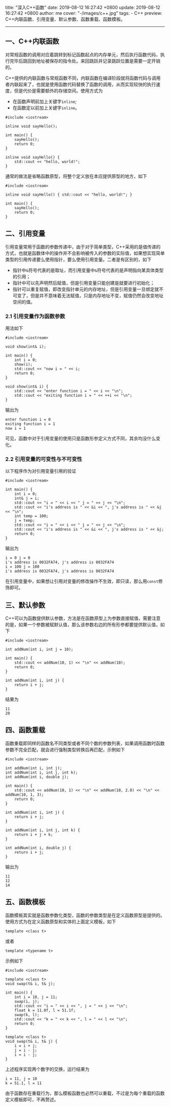 title: "深入C++函数"
date: 2019-08-12 16:27:42 +0800
update: 2019-08-12 16:27:42 +0800
author: me
cover: "-/images/c++.jpg"
tags:
    - C++
preview: C++内联函数、引用变量、默认参数、函数重载、函数模板。

---

## 一、C++内联函数

对常规函数的调用对应着跳转到标记函数起点的内存单元，然后执行函数代码，执行完毕后跳回到地址被保存的指令处。来回跳跃并记录跳跃位置是需要一定开销的。

C++提供的内联函数与常规函数不同，内联函数在编译阶段就将函数代码与调用者内联起来了，也就是使用函数代码替换了函数的调用，从而实现较快的执行速度，但是代价是需要额外的存储空间。使用方式为

+ 在函数声明前加上关键字`inline`;
+ 在函数定以前加上关键字`inline`。

```
#include <iostream>

inline void sayHello();

int main() {
	sayHello();
	return 0;
}

inline void sayHello() {
	std::cout << "hello, world!";
}
```

通常的做法是省略函数原型，将整个定义放在本应提供原型的地方，如下

```
#include <iostream>

inline void sayHello() { std::cout << "hello, world!"; }

int main() {
	sayHello();
	return 0;
}
```

## 二、引用变量

引用变量常用于函数的参数传递中，由于对于简单类型，C++采用的是值传递的方式，也就是函数体中的操作并不会影响被传入的参数的实际值，如果想实现简单类型的引用传递要么使用指针，要么使用引用变量。二者是有区别的，如下

+ 指针中`&`符号代表的是取址，而引用变量中`&`符号代表的是声明指向某具体类型的引用；
+ 指针中可以先声明然后赋值，但是引用变量只能创建是就要进行初始化；
+ 指针可以重复赋值，即改变指针单元的内存地址，但是引用变量一旦绑定就不可变了，但是并不意味着无法赋值，只是内存地址不变，赋值仍然会改变地址空间的值。

### 2.1 引用变量作为函数参数

用法如下

```
#include <iostream>

void show(int& i);

int main() {
	int i = 0;
	show(i);
	std::cout << "now i = " << i;
	return 0;
}

void show(int& i) {
	std::cout << "enter function i = " << i << "\n";
	std::cout << "exiting function i = " << ++i << "\n";
}
```

输出为

```
enter function i = 0
exiting function i = 1
now i = 1
```

可见，函数中对于引用变量的使用只是函数形参定义方式不同，其余均没什么变化。

### 2.2 引用变量的可变性与不可变性

以下程序作为对引用变量引用的验证

```
#include <iostream>

int main() {
	int i = 0;
	int& j = i;
	std::cout << "i = " << i << " j = " << j << "\n";
	std::cout << "i's address is " << &i << ", j's address is " << &j << "\n";
	int temp = 100;
	j = temp;
	std::cout << "i = " << i << " j = " << j << "\n";
	std::cout << "i's address is " << &i << ", j's address is " << &j;
	return 0;
}
```

输出为

```
i = 0 j = 0
i's address is 0032FA74, j's address is 0032FA74
i = 100 j = 100
i's address is 0032FA74, j's address is 0032FA74
```

在引用变量中，如果想让引用对变量的修改操作不生效，即只读，那么用`const`修饰即可。


## 三、默认参数

C++可以为函数提供默认参数，方法是在函数原型上为参数直接赋值，需要注意的是，如果一个参数被赋默认值，那么该参数右边的所有形参都要提供默认值，如下

```
#include <iostream>

int addNum(int i, int j = 10);

int main() {
	std::cout << addNum(10, 1) << "\n" << addNum(10);
	return 0;
}

int addNum(int i, int j) {
	return i + j;
}
```

结果为

```
11
20
```

## 四、函数重载

函数重载即同样的函数名不同类型或者不同个数的参数列表，如果调用函数时函数参数不完全匹配，就会进行强制类型转换后再匹配，示例如下

```
#include <iostream>

int addNum(int i, int j);
int addNum(int i, int j, int k);
int addNum(int i, double j);

int main() {
	std::cout << addNum(10, 1) << "\n" << addNum(10, 2.0) << "\n" << addNum(10, 1, 3);
	return 0;
}

int addNum(int i, int j) {
	return i + j;
}

int addNum(int i, int j, int k) {
	return i + j + k;
}

int addNum(int i, double j) {
	return i + j;
}
```

输出为

```
11
12
14
```

## 五、函数模板

函数模板其实就是函数参数化类型，函数的参数类型是在定义函数原型是提供的。使用方式为在定义函数原型和实体的上面定义模板，如下

```
template <class t>
```

或者

```
template <typename t>
```

示例如下

```
#include <iostream>

template <class t>
void swap(t& i, t& j);

int main() {
	int i = 10, j = 11;
	swap(i, j);
	std::cout << "i = " << i << ", j = " << j << "\n";
	float k = 11.0f, l = 51.1f;
	swap(k, l);
	std::cout << "k = " << k << ", l = " << l << "\n";
	return 0;
}

template <class t>
void swap(t& i, t& j) {
	i = i + j;
	j = i - j;
	i = i - j;
}
```

上述程序实现两个数字的交换，运行结果为

```
i = 11, j = 10
k = 51.1, l = 11
```

由于函数存在重载行为，那么模板函数也必然可以重载，不过是为每个重载的函数定义模板即可，不再赘述。
